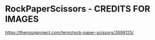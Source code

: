 # RockPaperScissors - CREDITS FOR IMAGES
https://thenounproject.com/term/rock-paper-scissors/2699125/

